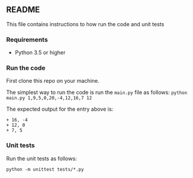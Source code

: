 ## README
This file contains instructions to how run the code and unit tests

### Requirements
- Python 3.5 or higher

### Run the code
First clone this repo on your machine.

The simplest way to run the code is run the `main.py` file as follows:
`python main.py 1,9,5,0,20,-4,12,16,7 12`

The expected output for the entry above is:
```
+ 16, -4
+ 12, 0
+ 7, 5

```
### Unit tests
Run the unit tests as follows:

`python -m unittest tests/*.py`
